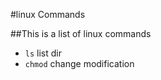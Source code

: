 #linux Commands

##This is a list of linux commands 
 - `ls` list dir
 - `chmod` change modification

